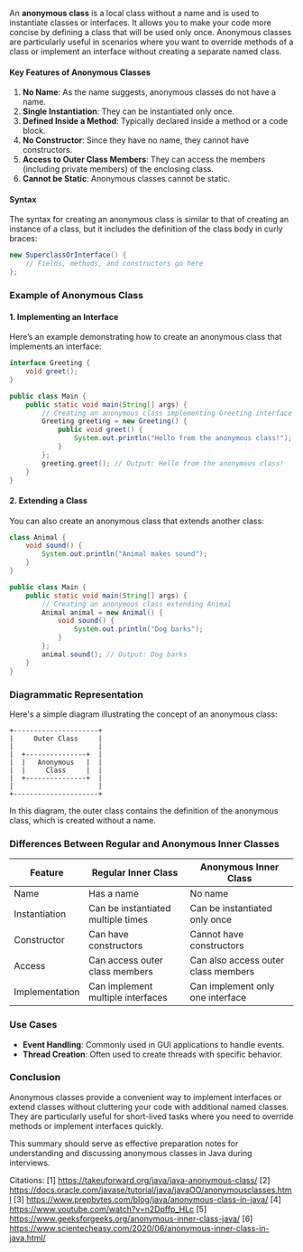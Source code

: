 An **anonymous class** is a local class without a name and is used to instantiate classes or interfaces. It allows you to make your code more concise by defining a class that will be used only once. Anonymous classes are particularly useful in scenarios where you want to override methods of a class or implement an interface without creating a separate named class.

#### Key Features of Anonymous Classes
1. **No Name**: As the name suggests, anonymous classes do not have a name.
2. **Single Instantiation**: They can be instantiated only once.
3. **Defined Inside a Method**: Typically declared inside a method or a code block.
4. **No Constructor**: Since they have no name, they cannot have constructors.
5. **Access to Outer Class Members**: They can access the members (including private members) of the enclosing class.
6. **Cannot be Static**: Anonymous classes cannot be static.

#### Syntax
The syntax for creating an anonymous class is similar to that of creating an instance of a class, but it includes the definition of the class body in curly braces:

```java
new SuperclassOrInterface() {
    // Fields, methods, and constructors go here
};
```

### Example of Anonymous Class

#### 1. Implementing an Interface

Here’s an example demonstrating how to create an anonymous class that implements an interface:

```java
interface Greeting {
    void greet();
}

public class Main {
    public static void main(String[] args) {
        // Creating an anonymous class implementing Greeting interface
        Greeting greeting = new Greeting() {
            public void greet() {
                System.out.println("Hello from the anonymous class!");
            }
        };
        greeting.greet(); // Output: Hello from the anonymous class!
    }
}
```

#### 2. Extending a Class

You can also create an anonymous class that extends another class:

```java
class Animal {
    void sound() {
        System.out.println("Animal makes sound");
    }
}

public class Main {
    public static void main(String[] args) {
        // Creating an anonymous class extending Animal
        Animal animal = new Animal() {
            void sound() {
                System.out.println("Dog barks");
            }
        };
        animal.sound(); // Output: Dog barks
    }
}
```

### Diagrammatic Representation

Here's a simple diagram illustrating the concept of an anonymous class:

```
+---------------------+
|     Outer Class     |
|                     |
|  +---------------+  |
|  |   Anonymous   |  |
|  |     Class     |  |
|  +---------------+  |
|                     |
+---------------------+
```

In this diagram, the outer class contains the definition of the anonymous class, which is created without a name.

### Differences Between Regular and Anonymous Inner Classes

| Feature                       | Regular Inner Class              | Anonymous Inner Class         |
|-------------------------------|----------------------------------|-------------------------------|
| Name                          | Has a name                      | No name                       |
| Instantiation                 | Can be instantiated multiple times | Can be instantiated only once |
| Constructor                    | Can have constructors            | Cannot have constructors       |
| Access                        | Can access outer class members   | Can also access outer class members |
| Implementation                | Can implement multiple interfaces | Can implement only one interface |

### Use Cases
- **Event Handling**: Commonly used in GUI applications to handle events.
- **Thread Creation**: Often used to create threads with specific behavior.

### Conclusion
Anonymous classes provide a convenient way to implement interfaces or extend classes without cluttering your code with additional named classes. They are particularly useful for short-lived tasks where you need to override methods or implement interfaces quickly.

This summary should serve as effective preparation notes for understanding and discussing anonymous classes in Java during interviews.

Citations:
[1] https://takeuforward.org/java/java-anonymous-class/
[2] https://docs.oracle.com/javase/tutorial/java/javaOO/anonymousclasses.html
[3] https://www.prepbytes.com/blog/java/anonymous-class-in-java/
[4] https://www.youtube.com/watch?v=n2Dpffp_HLc
[5] https://www.geeksforgeeks.org/anonymous-inner-class-java/
[6] https://www.scientecheasy.com/2020/06/anonymous-inner-class-in-java.html/